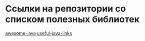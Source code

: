 # Ссылки на репозитории со списком полезных библиотек

[awesome-java](https://github.com/akullpp/awesome-java/tree/master) 
[useful-java-links](https://github.com/Vedenin/useful-java-links/tree/master)
